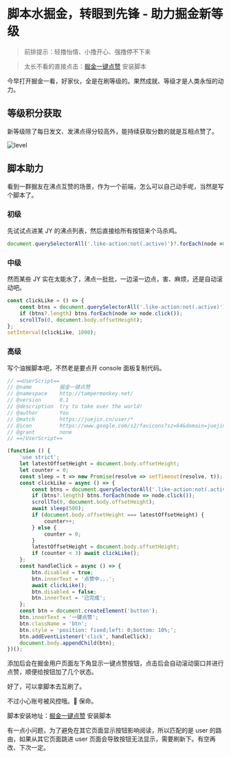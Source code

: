 # 脚本水掘金，转眼到先锋 - 助力掘金新等级

> 前排提示：轻撸怡情、小撸开心、强撸停不下来

> 太长不看的直接点击：[掘金一键点赞](https://greasyfork.org/en/scripts/447739-%E6%8E%98%E9%87%91%E4%B8%80%E9%94%AE%E7%82%B9%E8%B5%9E) 安装脚本

今早打开掘金一看，好家伙，全是在刷等级的。果然成就、等级才是人类永恒的动力。

## 等级积分获取

新等级除了每日发文、发沸点得分较高外，能持续获取分数的就是互相点赞了。

![level](https://stg.heyfe.org/images/blog-juejin-like-script-68.png)

## 脚本助力

看到一群掘友在沸点互赞的场景，作为一个前端，怎么可以自己动手呢，当然是写个脚本了。

### 初级

先试试点进某 JY 的沸点列表，然后直接给所有按钮来个马杀鸡。

```js
document.querySelectorAll('.like-action:not(.active)')?.forEach(node => node.click());
```

### 中级

然而某些 JY 实在太能水了，沸点一批批，一边滚一边点，害、麻烦，还是自动滚动吧。

```js
const clickLike = () => {
    const btns = document.querySelectorAll('.like-action:not(.active)');
    if (btns?.length) btns.forEach(node => node.click());
    scrollTo(0, document.body.offsetHeight);
};
setInterval(clickLike, 1000);
```

### 高级

写个油猴脚本吧，不然老是要点开 console 面板复制代码。

```js
// ==UserScript==
// @name         掘金一键点赞
// @namespace    http://tampermonkey.net/
// @version      0.1
// @description  try to take over the world!
// @author       You
// @match        https://juejin.cn/user/*
// @icon         https://www.google.com/s2/favicons?sz=64&domain=juejin.cn
// @grant        none
// ==/UserScript==

(function () {
    'use strict';
    let latestOffsetHeight = document.body.offsetHeight;
    let counter = 0;
    const sleep = t => new Promise(resolve => setTimeout(resolve, t));
    const clickLike = async () => {
        const btns = document.querySelectorAll('.like-action:not(.active)');
        if (btns?.length) btns.forEach(node => node.click());
        scrollTo(0, document.body.offsetHeight);
        await sleep(500);
        if (document.body.offsetHeight === latestOffsetHeight) {
            counter++;
        } else {
            counter = 0;
        }
        latestOffsetHeight = document.body.offsetHeight;
        if (counter < 3) await clickLike();
    };
    const handleClick = async () => {
        btn.disabled = true;
        btn.innerText = '点赞中...';
        await clickLike();
        btn.disabled = false;
        btn.innerText = '已完成';
    };
    const btn = document.createElement('button');
    btn.innerText = '一键点赞';
    btn.className = 'btn';
    btn.style = 'position: fixed;left: 0;bottom: 10%;';
    btn.addEventListener('click', handleClick);
    document.body.appendChild(btn);
})();
```

添加后会在掘金用户页面左下角显示一键点赞按钮，点击后会自动滚动窗口并进行点赞，顺便给按钮加了几个状态。

好了，可以拿脚本去互刷了。

不过小心账号被风控哦。🐶 保命。

脚本安装地址：[掘金一键点赞](https://greasyfork.org/en/scripts/447739-%E6%8E%98%E9%87%91%E4%B8%80%E9%94%AE%E7%82%B9%E8%B5%9E) 安装脚本

有一点小问题，为了避免在其它页面显示按钮影响阅读，所以匹配的是 user 的路由，如果从其它页面跳进 user 页面会导致按钮无法显示，需要刷新下。有空再改、下次一定。
